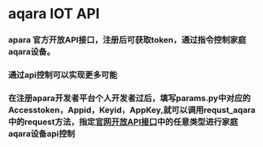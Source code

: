# aqara IOT API
### apara 官方开放API接口，注册后可获取token，通过指令控制家庭aqara设备。
### 通过api控制可以实现更多可能
### 在注册apara开发者平台个人开发者过后，填写params.py中对应的Accesstoken，Appid，Keyid，AppKey,就可以调用requst_aqara中的request方法，指定[官网开放API接口](https://opendoc.aqara.cn/docs/云对接开发手册/API文档.html)中的任意类型进行家庭aqara设备api控制